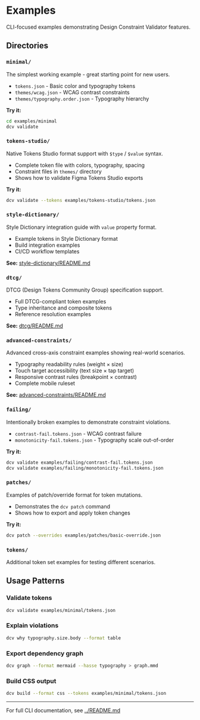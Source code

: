 # Examples

CLI-focused examples demonstrating Design Constraint Validator features.

## Directories

### `minimal/`
The simplest working example - great starting point for new users.
- `tokens.json` - Basic color and typography tokens
- `themes/wcag.json` - WCAG contrast constraints
- `themes/typography.order.json` - Typography hierarchy

**Try it:**
```bash
cd examples/minimal
dcv validate
```

### `tokens-studio/`
Native Tokens Studio format support with `$type` / `$value` syntax.
- Complete token file with colors, typography, spacing
- Constraint files in `themes/` directory
- Shows how to validate Figma Tokens Studio exports

**Try it:**
```bash
dcv validate --tokens examples/tokens-studio/tokens.json
```

### `style-dictionary/`
Style Dictionary integration guide with `value` property format.
- Example tokens in Style Dictionary format
- Build integration examples
- CI/CD workflow templates

**See:** [style-dictionary/README.md](style-dictionary/README.md)

### `dtcg/`
DTCG (Design Tokens Community Group) specification support.
- Full DTCG-compliant token examples
- Type inheritance and composite tokens
- Reference resolution examples

**See:** [dtcg/README.md](dtcg/README.md)

### `advanced-constraints/`
Advanced cross-axis constraint examples showing real-world scenarios.
- Typography readability rules (weight × size)
- Touch target accessibility (text size × tap target)
- Responsive contrast rules (breakpoint × contrast)
- Complete mobile ruleset

**See:** [advanced-constraints/README.md](advanced-constraints/README.md)

### `failing/`
Intentionally broken examples to demonstrate constraint violations.
- `contrast-fail.tokens.json` - WCAG contrast failure
- `monotonicity-fail.tokens.json` - Typography scale out-of-order

**Try it:**
```bash
dcv validate examples/failing/contrast-fail.tokens.json
dcv validate examples/failing/monotonicity-fail.tokens.json
```

### `patches/`
Examples of patch/override format for token mutations.
- Demonstrates the `dcv patch` command
- Shows how to export and apply token changes

**Try it:**
```bash
dcv patch --overrides examples/patches/basic-override.json
```

### `tokens/`
Additional token set examples for testing different scenarios.

## Usage Patterns

### Validate tokens
```bash
dcv validate examples/minimal/tokens.json
```

### Explain violations
```bash
dcv why typography.size.body --format table
```

### Export dependency graph
```bash
dcv graph --format mermaid --hasse typography > graph.mmd
```

### Build CSS output
```bash
dcv build --format css --tokens examples/minimal/tokens.json
```

---

For full CLI documentation, see [../README.md](../README.md)